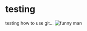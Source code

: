 # testing
testing how to use git...
![funny man](https://tenor.com/view/spider-man-spiderman-dance-dancing-gif-5606790)